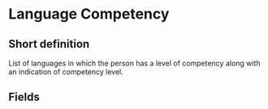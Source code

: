 # Language Competency
## Short definition
List of languages in which the person has a level of competency along with an indication of competency level.
## Fields
